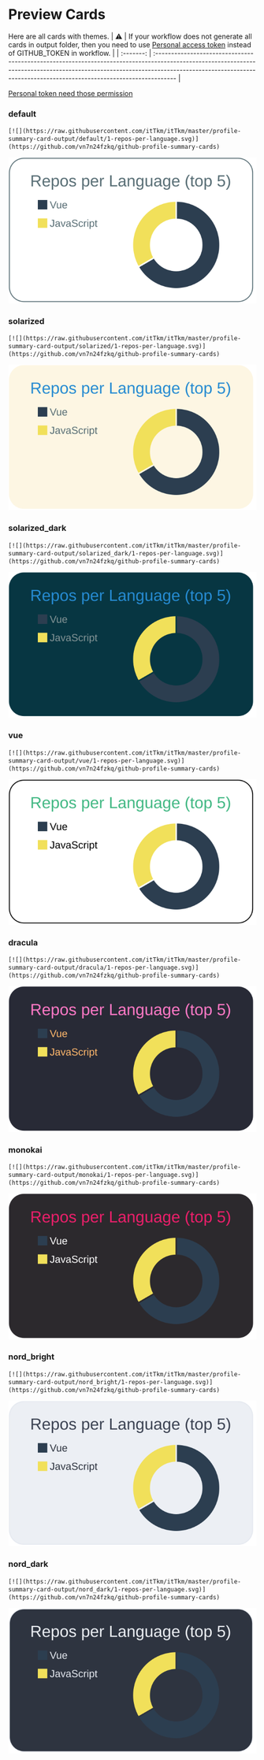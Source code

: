 
# Preview Cards

Here are all cards with themes.
| :warning: | If your workflow does not generate all cards in output folder, then you need to use [Personal access token](https://docs.github.com/en/actions/configuring-and-managing-workflows/creating-and-storing-encrypted-secrets) instead of GITHUB_TOKEN in workflow. |
| :-------: | :------------------------------------------------------------------------------------------------------------------------------------------------------------------------------------------------------------------------------------------------ |

[Personal token need those permission](https://github.com/vn7n24fzkq/github-profile-summary-cards/wiki/Personal-access-token-permissions)


### default


```
[![](https://raw.githubusercontent.com/itTkm/itTkm/master/profile-summary-card-output/default/1-repos-per-language.svg)](https://github.com/vn7n24fzkq/github-profile-summary-cards)
```
![](https://raw.githubusercontent.com/itTkm/itTkm/master/profile-summary-card-output/default/1-repos-per-language.svg)


### solarized


```
[![](https://raw.githubusercontent.com/itTkm/itTkm/master/profile-summary-card-output/solarized/1-repos-per-language.svg)](https://github.com/vn7n24fzkq/github-profile-summary-cards)
```
![](https://raw.githubusercontent.com/itTkm/itTkm/master/profile-summary-card-output/solarized/1-repos-per-language.svg)


### solarized_dark


```
[![](https://raw.githubusercontent.com/itTkm/itTkm/master/profile-summary-card-output/solarized_dark/1-repos-per-language.svg)](https://github.com/vn7n24fzkq/github-profile-summary-cards)
```
![](https://raw.githubusercontent.com/itTkm/itTkm/master/profile-summary-card-output/solarized_dark/1-repos-per-language.svg)


### vue


```
[![](https://raw.githubusercontent.com/itTkm/itTkm/master/profile-summary-card-output/vue/1-repos-per-language.svg)](https://github.com/vn7n24fzkq/github-profile-summary-cards)
```
![](https://raw.githubusercontent.com/itTkm/itTkm/master/profile-summary-card-output/vue/1-repos-per-language.svg)


### dracula


```
[![](https://raw.githubusercontent.com/itTkm/itTkm/master/profile-summary-card-output/dracula/1-repos-per-language.svg)](https://github.com/vn7n24fzkq/github-profile-summary-cards)
```
![](https://raw.githubusercontent.com/itTkm/itTkm/master/profile-summary-card-output/dracula/1-repos-per-language.svg)


### monokai


```
[![](https://raw.githubusercontent.com/itTkm/itTkm/master/profile-summary-card-output/monokai/1-repos-per-language.svg)](https://github.com/vn7n24fzkq/github-profile-summary-cards)
```
![](https://raw.githubusercontent.com/itTkm/itTkm/master/profile-summary-card-output/monokai/1-repos-per-language.svg)


### nord_bright


```
[![](https://raw.githubusercontent.com/itTkm/itTkm/master/profile-summary-card-output/nord_bright/1-repos-per-language.svg)](https://github.com/vn7n24fzkq/github-profile-summary-cards)
```
![](https://raw.githubusercontent.com/itTkm/itTkm/master/profile-summary-card-output/nord_bright/1-repos-per-language.svg)


### nord_dark


```
[![](https://raw.githubusercontent.com/itTkm/itTkm/master/profile-summary-card-output/nord_dark/1-repos-per-language.svg)](https://github.com/vn7n24fzkq/github-profile-summary-cards)
```
![](https://raw.githubusercontent.com/itTkm/itTkm/master/profile-summary-card-output/nord_dark/1-repos-per-language.svg)

